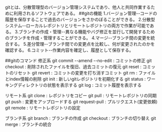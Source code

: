 gitとは、分散管理型のバージョン管理システムであり、他人と共同作業するために利用されるソフトウェアである。
##gitの機能
1.バージョン管理--コードの履歴を保存することで過去のバージョンをさかのぼることができる。
2.分散型システム--ローカルレポジトリとリモートレポジトリの両方で作業が可能である。
3.ブランチの作成・管理--異なる機能やバグ修正を並行して開発するためのブランチを作成・管理することができる。
4.マージ--ブランチ間の変更を統合する。
5.差分管理--ブランチ間での変更点を比較し、何が変更されたのかを確認する。
6.コミット--作業内容を確定し、履歴として保存する。

##gitのコマンド
修正系
git commit --amend --no-edit : コミットの修正
git checkout : 削除されたファイルを復旧、過去コミットの復元
git reset : コミットのリセット
git revert : コミットの変更を打ち消すコミット
git rm : ファイルとindex情報の削除
git init : 新しいgitレポジトリを初期化する
git status : ワーキングディレクトリの状態を表示する
git log : コミット履歴を表示する

リモート系
git clone : レポジトリをコピー
git pull : リモートレポジトリの同期
git push : 変更をアップロードする
git request-pull : プルリクエスト(変更依頼)
git remote : リモートレポジトリの設定

ブランチ系
git branch : ブランチの作成
git checkout : ブランチの切り替え
git merge : ブランチの統合